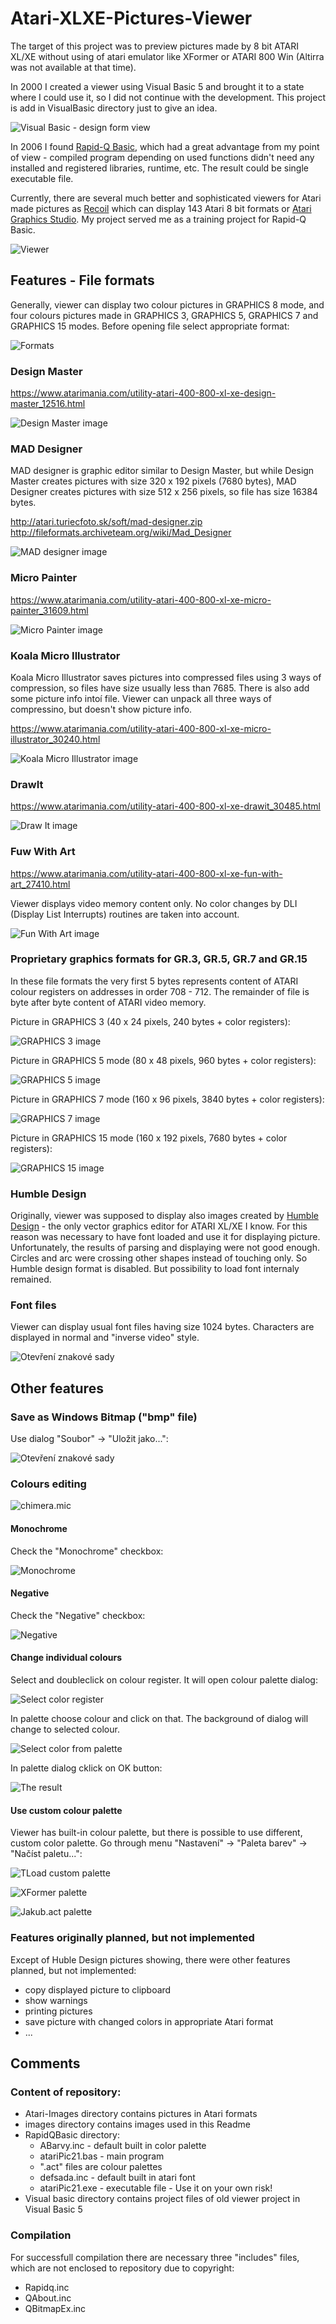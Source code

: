 # Atari-XLXE-Pictures-Viewer
 The target of this project was to preview pictures made by 8 bit ATARI XL/XE without using of atari emulator like XFormer or ATARI 800 Win (Altirra was not available at that time).


In 2000 I created a viewer using Visual Basic 5 and brought it to a state where I could use it, so I did not continue with the development. This project is add in VisualBasic directory just to give an idea.

![Visual Basic - design form view](images/VB-viewer-form.png)

In 2006 I found [Rapid-Q Basic](https://rapidq.phatcode.net "Rapid-Q Basic"), which had a great advantage from my point of view - compiled program depending on used functions didn't need any installed and registered libraries, runtime, etc. The result could be single executable file.

Currently, there are several much better and sophisticated viewers for Atari made pictures as [Recoil](https://recoil.sourceforge.net/ "Recoil") which can display 143 Atari 8 bit formats or [Atari Graphics Studio](https://madteam.atari8.info/index.php?prod=uzytki "Atari Graphics Studio"). My project served me as a training project for Rapid-Q Basic.

![Viewer](/images/viewer.png)

## Features - File formats

Generally, viewer can display two colour pictures in GRAPHICS 8 mode, and four colours pictures made in GRAPHICS 3, GRAPHICS 5, GRAPHICS 7 and GRAPHICS 15 modes. Before opening file select appropriate format:

![Formats](/images/formaty.png)

### Design Master

https://www.atarimania.com/utility-atari-400-800-xl-xe-design-master_12516.html

![Design Master image](/images/designmaster.png)

### MAD Designer

MAD designer is graphic editor similar to Design Master, but while Design Master creates pictures with size 320 x 192 pixels (7680 bytes), MAD Designer creates pictures with size 512 x 256 pixels, so file has size 16384 bytes.

http://atari.turiecfoto.sk/soft/mad-designer.zip
http://fileformats.archiveteam.org/wiki/Mad_Designer

![MAD designer image](/images/maddesigner-0.png)

### Micro Painter

https://www.atarimania.com/utility-atari-400-800-xl-xe-micro-painter_31609.html

![Micro Painter image](/images/micropainter.png)

### Koala Micro Illustrator

Koala Micro Illustrator saves pictures into compressed files using 3 ways of compression, so files have size usually less than 7685. There is also add some picture info intoí file. Viewer can unpack all three ways of compressino, but doesn't show picture info.

https://www.atarimania.com/utility-atari-400-800-xl-xe-micro-illustrator_30240.html

![Koala Micro Illustrator image](/images/koala-2.png)

### DrawIt

https://www.atarimania.com/utility-atari-400-800-xl-xe-drawit_30485.html

![Draw It image](/images/drawit.png)

### Fuw With Art

https://www.atarimania.com/utility-atari-400-800-xl-xe-fun-with-art_27410.html

Viewer displays video memory content only. No color changes by DLI (Display List Interrupts) routines are taken into account.

![Fun With Art image](/images/funwithart.png)

### Proprietary graphics formats for GR.3, GR.5, GR.7 and GR.15

In these file formats the very first 5 bytes represents content of ATARI colour registers on addresses in order 708 - 712. The remainder of file is byte after byte content of ATARI video memory.

Picture in GRAPHICS 3 (40 x 24 pixels, 240 bytes + color registers):

![GRAPHICS 3 image](/images/gr3.png)

Picture in GRAPHICS 5 mode (80 x 48 pixels, 960 bytes + color registers):

![GRAPHICS 5 image](/images/gr5.png)

Picture in GRAPHICS 7 mode (160 x 96 pixels, 3840 bytes + color registers):

![GRAPHICS 7 image](/images/gr7.png)

Picture in GRAPHICS 15 mode (160 x 192 pixels, 7680 bytes + color registers):

![GRAPHICS 15 image](/images/gr15.png)


### Humble Design

Originally, viewer was supposed to display also images created by [Humble Design](https://github.com/georger420/Atari-XY4150/tree/main/HumPlo) - the only vector graphics editor for ATARI XL/XE I know. For this reason was necessary to have font loaded and use it for displaying picture. Unfortunately, the results of parsing and displaying were not good enough. Circles and arc were crossing other shapes instead of touching only. So Humble design format is disabled. But possibility to load font internaly remained.

### Font files

Viewer can display usual font files having size 1024 bytes. Characters are displayed in normal and "inverse video" style.

![Otevření znakové sady](/images/otevreni-znakove-sady.png)

## Other features

### Save as Windows Bitmap ("bmp" file)

Use dialog "Soubor" -> "Uložit jako...":

![Otevření znakové sady](/images/save-as-bmp.pic.png)

### Colours editing

![chimera.mic](/images/chimera-0.png)

#### Monochrome

Check the "Monochrome" checkbox:

![Monochrome](/images/monogrom.png)

#### Negative

Check the "Negative" checkbox:

![Negative](/images/negativ.png)

#### Change individual colours

Select and doubleclick on colour register. It will open colour palette dialog:

![Select color register](/images/change-color-1.png)

In palette choose colour and click on that. The background of dialog will change to selected colour.

![Select color from palette](/images/change-color-2.png)

In palette dialog cklick on OK button:

![The result](/images/change-color-3.png)


#### Use custom colour palette

Viewer has built-in colour palette, but there is possible to use different, custom color palette. Go through menu "Nastavení" -> "Paleta barev" -> "Načíst paletu...":

![TLoad custom palette](/images/load-custom-palette.png)

![XFormer palette](/images/xformer-act.png)

![Jakub.act palette](/images/jakub-act.png)

### Features originally planned, but not implemented

Except of Huble Design pictures showing, there were other features planned, but not implemented:

- copy displayed picture to clipboard
- show warnings
- printing pictures
- save picture with changed colors in appropriate Atari format
- ...

## Comments

### Content of repository:

- Atari-Images directory contains pictures in Atari formats
- images directory contains images used in this Readme
- RapidQBasic directory:
    - ABarvy.inc - default built in color palette
    - atariPic21.bas - main program
    - ".act" files are colour palettes
    - defsada.inc - default built in atari font
    - atariPic21.exe - executable file - Use it on your own risk!
- Visual basic directory contains project files of old viewer project in Visual Basic 5

### Compilation

For successfull compilation there are necessary three "includes" files, which are not enclosed to repository due to copyright:

- Rapidq.inc
- QAbout.inc
- QBitmapEx.inc












